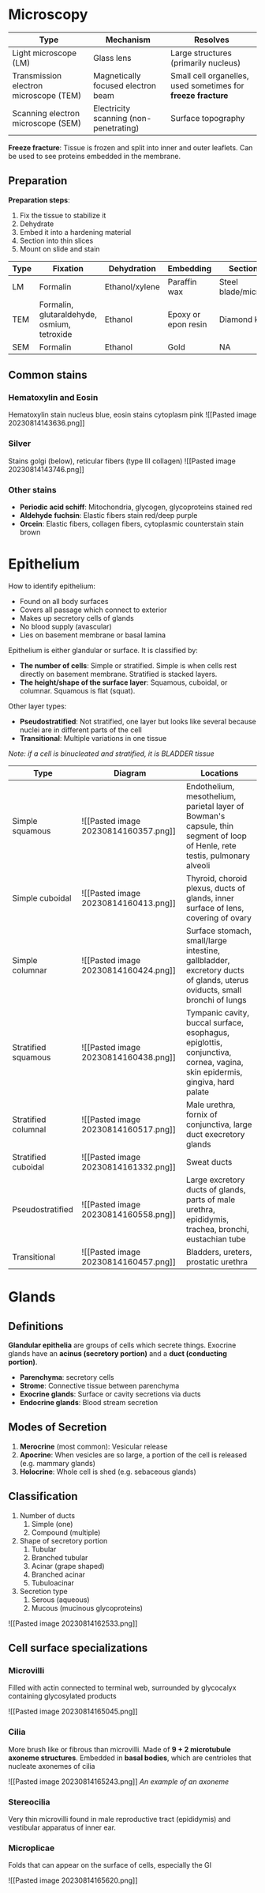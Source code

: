 # Microscopy
| Type                                   | Mechanism                            | Resolves                                                      |
| -------------------------------------- | ------------------------------------ | ------------------------------------------------------------- |
| Light microscope (LM)                  | Glass lens                           | Large structures (primarily nucleus)                          |
| Transmission electron microscope (TEM) | Magnetically focused electron beam   | Small cell organelles, used sometimes for **freeze fracture** |
| Scanning electron microscope (SEM)     | Electricity scanning (non-penetrating) | Surface topography                                                              |

**Freeze fracture**: Tissue is frozen and split into inner and outer leaflets. Can be used to see proteins embedded in the membrane.
## Preparation

**Preparation steps**:
1. Fix the tissue to stabilize it
2. Dehydrate
3. Embed it into a hardening material
4. Section into thin slices
5. Mount on slide and stain

| Type | Fixation                                    | Dehydration    | Embedding           | Sectioning            | Mounting/Staining               |
| ---- | ------------------------------------------- | -------------- | ------------------- | --------------------- | ------------------------------- |
| LM   | Formalin                                    | Ethanol/xylene | Paraffin wax        | Steel blade/microtime | See below                       |
| TEM  | Formalin, glutaraldehyde, osmium, tetroxide | Ethanol        | Epoxy or epon resin | Diamond knife         | Lead citrate and uranyl acetate |
| SEM  | Formalin                                    | Ethanol        | Gold                | NA                    | NA                                |
## Common stains
### Hematoxylin and Eosin
Hematoxylin stain nucleus blue, eosin stains cytoplasm pink
![[Pasted image 20230814143636.png]]
### Silver
Stains golgi (below), reticular fibers (type III collagen)
![[Pasted image 20230814143746.png]]
### Other stains
- **Periodic acid schiff**: Mitochondria, glycogen, glycoproteins stained red
- **Aldehyde** **fuchsin**: Elastic fibers stain red/deep purple
- **Orcein**: Elastic fibers, collagen fibers, cytoplasmic counterstain stain brown
# Epithelium
How to identify epithelium:
- Found on all body surfaces
- Covers all passage which connect to exterior
- Makes up secretory cells of glands
- No blood supply (avascular)
- Lies on basement membrane or basal lamina

Epithelium is either glandular or surface. It is classified by:
- **The number of cells**: Simple or stratified. Simple is when cells rest directly on basement membrane. Stratified is stacked layers.
- **The height/shape of the surface layer**: Squamous, cuboidal, or columnar. Squamous is flat (squat).

Other layer types:
- **Pseudostratified**: Not stratified, one layer but looks like several because nuclei are in different parts of the cell
- **Transitional**: Multiple variations in one tissue

*Note: if a cell is binucleated and stratified, it is BLADDER tissue*

| Type                | Diagram | Locations |
| ------------------- | ------- | --------- |
| Simple squamous     |    ![[Pasted image 20230814160357.png]]     |      Endothelium, mesothelium, parietal layer of Bowman's capsule, thin segment of loop of Henle, rete testis, pulmonary alveoli     |
| Simple cuboidal     |   ![[Pasted image 20230814160413.png]]      | Thyroid, choroid plexus, ducts of glands, inner surface of lens, covering of ovary          |
| Simple columnar     |    ![[Pasted image 20230814160424.png]]     |   Surface stomach, small/large intestine, gallbladder, excretory ducts of glands, uterus oviducts, small bronchi of lungs        |
| Stratified squamous |   ![[Pasted image 20230814160438.png]]      |   Tympanic cavity, buccal surface, esophagus, epiglottis, conjunctiva, cornea, vagina, skin epidermis, gingiva, hard palate        |
| Stratified columnal |     ![[Pasted image 20230814160517.png]]    |  Male urethra, fornix of conjunctiva, large duct execretory glands         |
| Stratified cuboidal |  ![[Pasted image 20230814161332.png]]       |      Sweat ducts     |
| Pseudostratified    |     ![[Pasted image 20230814160558.png]]    |    Large excretory ducts of glands, parts of male urethra, epididymis, trachea, bronchi, eustachian tube       |
| Transitional                    |     ![[Pasted image 20230814160457.png]]    |     Bladders, ureters, prostatic urethra      |
# Glands
## Definitions
**Glandular epithelia** are groups of cells which secrete things. Exocrine glands have an **acinus (secretory portion)** and a **duct (conducting portion)**.

- **Parenchyma**: secretory cells
- **Strome**: Connective tissue between parenchyma
- **Exocrine glands**: Surface or cavity secretions via ducts
- **Endocrine glands**: Blood stream secretion
## Modes of Secretion
1. **Merocrine** (most common): Vesicular release
2. **Apocrine**: When vesicles are so large, a portion of the cell is released (e.g. mammary glands)
3. **Holocrine**: Whole cell is shed (e.g. sebaceous glands)
## Classification
1. Number of ducts
	1. Simple (one)
	2. Compound (multiple)
2. Shape of secretory portion
	1. Tubular
	2. Branched tubular
	3. Acinar (grape shaped)
	4. Branched acinar
	5. Tubuloacinar
3. Secretion type
	1. Serous (aqueous)
	2. Mucous (mucinous glycoproteins)

![[Pasted image 20230814162533.png]]

## Cell surface specializations
### Microvilli
Filled with actin connected to terminal web, surrounded by glycocalyx containing glycosylated products

![[Pasted image 20230814165045.png]]
### Cilia
More brush like or fibrous than microvilli. Made of **9 + 2 microtubule axoneme structures**. Embedded in **basal bodies**, which are centrioles that nucleate axonemes of cilia

![[Pasted image 20230814165243.png]]
*An example of an axoneme*
### Stereocilia
Very thin microvilli found in male reproductive tract (epididymis) and vestibular apparatus of inner ear.
### Microplicae
Folds that can appear on the surface of cells, especially the GI

![[Pasted image 20230814165620.png]]